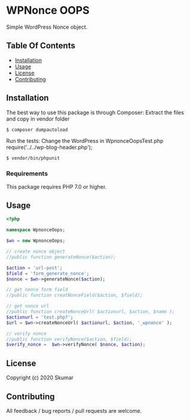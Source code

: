 # WPNonce OOPS 

Simple WordPress Nonce object.

## Table Of Contents

* [Installation](#installation)
* [Usage](#usage)
* [License](#license)
* [Contributing](#contributing)

## Installation

The best way to use this package is through Composer:
Extract the files and copy in vendor folder

```BASH
$ composer dumpautoload
```

Run the tests:
Change the WordPress in WpnonceOopsTest.php
require('../../wp-blog-header.php');

```sh
$ vendor/bin/phpunit
```

### Requirements

This package requires PHP 7.0 or higher.

## Usage

```php
<?php

namespace WpnonceOops;

$wn = new WpnonceOops;

// create nonce object
//public function generateNonce($action);

$action = 'url-post';
$field = 'form_generate_nonce';
$nonce = $wn->generateNonce($action);

// get nonce form field
//public function creatNonceField($action, $field);

// get nonce url
//public function createNonceUrl( $actionurl, $action, $name );
$actionurl = 'test.php?';
$url = $wn->createNonceUrl( $actionurl, $action, '_wpnonce' );

// verify nonce
//public function verifyNonce($action, $field);
$verify_nonce =  $wn->verifyNonce( $nonce, $action);

```

## License

Copyright (c) 2020 Skumar


## Contributing

All feedback / bug reports / pull requests are welcome.




